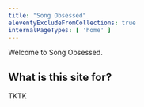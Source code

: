 ```yaml
---
title: "Song Obsessed"
eleventyExcludeFromCollections: true
internalPageTypes: [ 'home' ]
---
```


Welcome to Song Obsessed.

## What is this site for?

TKTK
